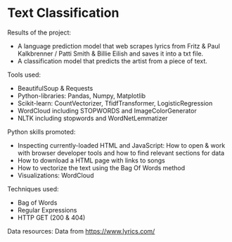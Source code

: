 # Text Classification

Results of the project: 
- A language prediction model that web scrapes lyrics from Fritz & Paul Kalkbrenner / Patti Smith & Billie Eilish and saves it into a txt file.
- A classification model that predicts the artist from a piece of text.

Tools used:
- BeautifulSoup & Requests
- Python-libraries: Pandas, Numpy, Matplotlib
- Scikit-learn: CountVectorizer, TfidfTransformer, LogisticRegression
- WordCloud including STOPWORDS and ImageColorGenerator
- NLTK including stopwords and WordNetLemmatizer

Python skills promoted: 
- Inspecting currently-loaded HTML and JavaScript: How to open & work with browser developer tools and how to find relevant sections for data
- How to download a HTML page with links to songs
- How to vectorize the text using the Bag Of Words method
- Visualizations: WordCloud

Techniques used:
- Bag of Words
- Regular Expressions
- HTTP GET (200 & 404)

Data resources: Data from https://www.lyrics.com/
